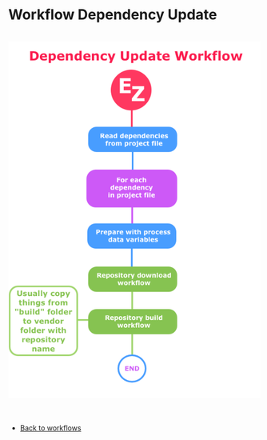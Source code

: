 # Workflow Dependency Update

<br />

<img src="../extras/images/doc-workflow-dependency-update.png?v=2017-12-15" alt="ezored">

<br />
<br />
<br />

- [Back to workflows](WORKFLOWS.md)
  